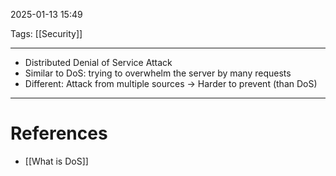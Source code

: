 2025-01-13 15:49

Tags: [[Security]]

---

- Distributed Denial of Service Attack
- Similar to DoS: trying to overwhelm the server by many requests
- Different: Attack from multiple sources -> Harder to prevent (than DoS)

---

# References

- [[What is DoS]]

